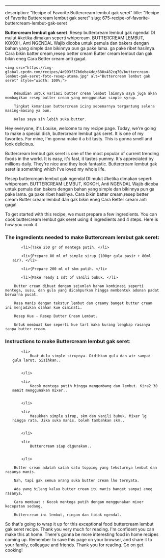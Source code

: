 ---
description: "Recipe of Favorite Buttercream lembut gak seret"
title: "Recipe of Favorite Buttercream lembut gak seret"
slug: 675-recipe-of-favorite-buttercream-lembut-gak-seret

<p>
	<strong>Buttercream lembut gak seret</strong>. 
	Resep buttercream lembut gak ngendal DI mulut #ketika dimakan seperti whipcream. BUTTERCREAM LEMBUT, KOKOH, Anti NGENDAL Wajib dicoba untuk pemula dan bakers dengan bahan yang simple dan bikinnya pun ga pake lama. ga pake ribet hasilnya. Cara bikin batter cream,resep better cream Butter cream lembut dan gak bikin eneg Cara Better cream anti gagal.
</p>
<p>
	
	<img src="https://img-global.cpcdn.com/recipes/4d993f37b6ebe4dc/680x482cq70/buttercream-lembut-gak-seret-foto-resep-utama.jpg" alt="Buttercream lembut gak seret" style="width: 100%;">
	
	
		Kemudian untuk variasi butter cream lembut lainnya saya juga akan membagikan resep butter cream yang menggunakan simple syrup.
	
		Tingkat kemanisan buttercream icing sebenarnya tergantung selera masing-masing ya bun.
	
		Kalau saya sih lebih suka butter.
	
</p>
<p>
	Hey everyone, it's Louise, welcome to my recipe page. Today, we're going to make a special dish, buttercream lembut gak seret. It is one of my favorites. For mine, I'm gonna make it a bit tasty. This is gonna smell and look delicious.
</p>
	
<p>
	Buttercream lembut gak seret is one of the most popular of current trending foods in the world. It is easy, it's fast, it tastes yummy. It's appreciated by millions daily. They're nice and they look fantastic. Buttercream lembut gak seret is something which I've loved my whole life.
</p>
<p>
	Resep buttercream lembut gak ngendal DI mulut #ketika dimakan seperti whipcream. BUTTERCREAM LEMBUT, KOKOH, Anti NGENDAL Wajib dicoba untuk pemula dan bakers dengan bahan yang simple dan bikinnya pun ga pake lama. ga pake ribet hasilnya. Cara bikin batter cream,resep better cream Butter cream lembut dan gak bikin eneg Cara Better cream anti gagal.
</p>

<p>
To get started with this recipe, we must prepare a few ingredients. You can cook buttercream lembut gak seret using 4 ingredients and 4 steps. Here is how you cook it.
</p>

<h3>The ingredients needed to make Buttercream lembut gak seret:</h3>

<ol>
	
		<li>{Take 250 gr of mentega putih. </li>
	
		<li>{Prepare 80 ml of simple sirup (100gr gula pasir + 80ml air). </li>
	
		<li>{Prepare 200 ml of skm putih. </li>
	
		<li>{Make ready 1 sdt of vanili bubuk. </li>
	
</ol>
<p>
	
		Butter cream dibuat dengan sejumlah bahan kombinasi seperti mentega, susu, dan gula yang dicampurkan hingga membentuk adonan padat berwarna pucat.
	
		Rasa manis dengan tekstur lembut dan creamy banget butter cream ini menjadikan olahan kue diminati.
	
		Resep Kue - Resep Butter Cream Lembut.
	
		Untuk membuat kue seperti kue tart maka kurang lengkap rasanya tanpa butter cream.
	
</p>

<h3>Instructions to make Buttercream lembut gak seret:</h3>

<ol>
	
		<li>
			Buat dulu simple sirupnya. Didihkan gula dan air sampai gula larut. Sisihkan..
			
			
		</li>
	
		<li>
			Kocok mentega putih hingga mengembang dan lembut. Kira2 30 menit menggunakan mixer..
			
			
		</li>
	
		<li>
			Masukkan simple sirup, skm dan vanili bubuk. Mixer lg hingga rata. Jika suka manis, boleh tambahkan skm..
			
			
		</li>
	
		<li>
			Buttercream siap digunakan..
			
			
		</li>
	
</ol>

<p>
	
		Butter cream adalah salah satu topping yang teksturnya lembut dan rasanya manis.
	
		Nah, tapi gak semua orang suka butter cream lho ternyata.
	
		Ada yang bilang kalau butter cream itu manis banget sampai eneg rasanya.
	
		Cara membuat : Kocok mentega putih dengan menggunakan mixer kecepatan sedang.
	
		Buttercream ini lembut, ringan dan tidak ngendal.
	
</p>

<p>
	So that's going to wrap it up for this exceptional food buttercream lembut gak seret recipe. Thank you very much for reading. I'm confident you can make this at home. There's gonna be more interesting food in home recipes coming up. Remember to save this page on your browser, and share it to your family, colleague and friends. Thank you for reading. Go on get cooking!
</p>
